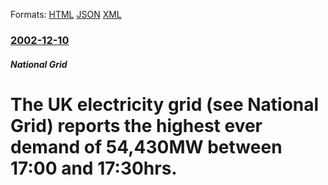 
Formats: [HTML](/news/2002/12/10/the-uk-electricity-grid-see-national-grid-reports-the-highest-ever-demand-of-54-430mw-between-17-00-and-17-30hrs.html)  [JSON](/news/2002/12/10/the-uk-electricity-grid-see-national-grid-reports-the-highest-ever-demand-of-54-430mw-between-17-00-and-17-30hrs.json)  [XML](/news/2002/12/10/the-uk-electricity-grid-see-national-grid-reports-the-highest-ever-demand-of-54-430mw-between-17-00-and-17-30hrs.xml)  

### [2002-12-10](/news/2002/12/10/index.md)

##### National Grid
# The UK electricity grid (see National Grid) reports the highest ever demand of 54,430MW between 17:00 and 17:30hrs.



